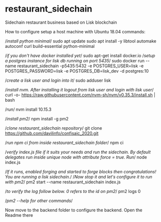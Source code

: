 # restaurant_sidechain
Sidechain restaurant business based on Lisk blockchain

How to configure
setup a host machine with Ubuntu 18.04
commands: 

/*install python minimal*/
sudo apt update
sudo apt install -y libtool automake autoconf curl build-essential python-minimal

/*if you don't have docker installed yet*/
sudo apt-get install docker.io
/*setup a postgres instance for lisk db running on port 5435*/
sudo docker run --name restaurant_sidechain -p5435:5432 -e POSTGRES_USER=lisk -e POSTGRES_PASSWORD=lisk -e POSTGRES_DB=lisk_dev -d postgres:10

/*create a lisk user and login into it*/
sudo adduser lisk

/*install nvm. After installing it logout from lisk user and login with lisk user*/
curl -o- https://raw.githubusercontent.com/nvm-sh/nvm/v0.35.3/install.sh | bash

/*run*/
nvm install 10.15.3

/*install pm2*/
npm install -g pm2

/*clone restaurant_sidechain repository*/
git clone https://github.com/davilinfo/confisaic_2020.git

/*run npm ci from inside restaurant_sidechain folder*/
npm ci

/*verify index.js file if it suits your needs and run the sidechain. By default delegates run inside unique node with attribute force = true. Run*/ node index.js

/*If it runs, enabled forging and started to forge blocks then congratulations! You are running a lisk sidechain.*/
/*Now stop it and let's configure it to run with pm2*/
pm2 start --name restaurant_sidechain index.js

/*to verify the log follow below. 0 refers to the id on pm2*/
pm2 logs 0

/*pm2 --help for other commands*/

Now move to the backend folder to configure the backend. Open the Readme there
